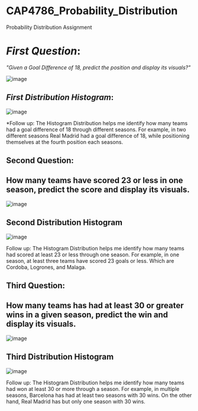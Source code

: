 # CAP4786_Probability_Distribution
Probability Distribution Assignment


# *First Question*:
*"Given a Goal Difference of 18, predict the position and display its visuals?"*

![image](https://user-images.githubusercontent.com/75334406/152633542-74a196ab-fcbf-4858-91fd-fa404e0dad0e.png)

## *First Distribution Histogram*:

![image](https://user-images.githubusercontent.com/75334406/152633621-4d823064-d36f-48fa-b3cc-25a271ea187b.png)

*Follow up: The Histogram Distribution helps me identify how many teams had a goal difference of 18 through different seasons. For example, in two different seasons Real Madrid had a goal difference of 18, while positioning themselves at the fourth position each seasons.



## Second Question:

## How many teams have scored 23 or less in one season, predict the score and display its visuals.

![image](https://user-images.githubusercontent.com/75334406/152633716-692e61e5-a42e-4796-aa1c-8a678bcb8385.png)

## Second Distribution Histogram

![image](https://user-images.githubusercontent.com/75334406/152633689-192f658d-f0e3-4f0c-abea-02eda0a404c3.png)

Follow up: The Histogram Distribution helps me identify how many teams had scored at least 23 or less through one season. For example, in one season, at least three teams have scored 23 goals or less. Which are Cordoba, Logrones, and Malaga.


## Third Question:

## How many teams has had at least 30 or greater wins in a given season, predict the win and display its visuals.

![image](https://user-images.githubusercontent.com/75334406/152633798-d6667a98-110f-42e3-b2ea-5ac5ead20ced.png)

## Third Distribution Histogram

![image](https://user-images.githubusercontent.com/75334406/152633807-c14e2a63-91e6-470d-aefe-907c56767aef.png)

Follow up: The Histogram Distribution helps me identify how many teams had won at least 30 or more through a season. For example, in multiple seasons, Barcelona has had at least two seasons with 30 wins. On the other hand, Real Madrid has but only one season with 30 wins.
